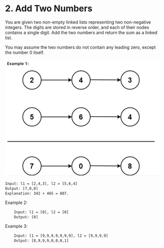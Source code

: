 # 2. Add Two Numbers

You are given two non-empty linked lists representing two non-negative integers. The digits are stored in reverse order, and each of their nodes contains a single digit. Add the two numbers and return the sum as a linked list.

You may assume the two numbers do not contain any leading zero, except the number 0 itself.

![](Images/4.png)

	Input: l1 = [2,4,3], l2 = [5,6,4]
	Output: [7,0,8]
	Explanation: 342 + 465 = 807.

Example 2:
	
		Input: l1 = [0], l2 = [0]
		Output: [0]
		
Example 3:
	
		Input: l1 = [9,9,9,9,9,9,9], l2 = [9,9,9,9]
		Output: [8,9,9,9,0,0,0,1]

